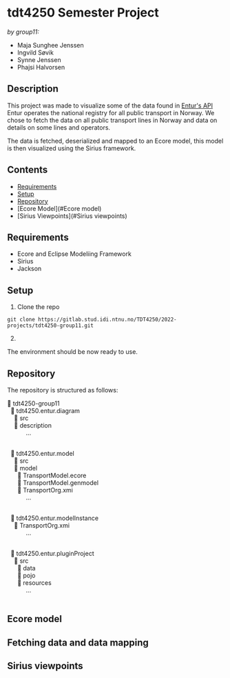 # tdt4250 Semester Project 
*by group11:*
- Maja Sunghee Jenssen
- Ingvild Søvik
- Synne Jenssen
- Phajsi Halvorsen


## Description

This project was made to visualize some of the data found in [Entur's API](https://developer.entur.org/pages-journeyplanner-journeyplanner) Entur operates the national registry for all public transport in Norway. We chose to fetch the data on all public transport lines in Norway and data on details on some lines and operators. 

The data is fetched, deserialized and mapped to an Ecore model, this model is then visualized using the Sirius framework.

## Contents
- [Requirements](#Requirements)
- [Setup](#Setup)
- [Repository](#Repository)
- [Ecore Model](#Ecore model)
- [Sirius Viewpoints](#Sirius viewpoints)

## Requirements
- Ecore and Eclipse Modeliing Framework
- Sirius
- Jackson

## Setup

1. Clone the repo
```
git clone https://gitlab.stud.idi.ntnu.no/TDT4250/2022-projects/tdt4250-group11.git
```
2. 

The environment should be now ready to use.

## Repository
The repository is structured as follows:

:file_folder: tdt4250-group11 <br/>
&nbsp; :file_folder: tdt4250.entur.diagram <br/>
&nbsp; &nbsp; :file_folder: src <br/>
&nbsp; &nbsp; :file_folder: description <br/>
&nbsp; &nbsp; &nbsp; &nbsp; &nbsp; &nbsp;... <br/>
<br/>

&nbsp; :file_folder: tdt4250.entur.model  <br/>
&nbsp; &nbsp; :file_folder: src <br/>
&nbsp; &nbsp; :file_folder: model <br/>
&nbsp; &nbsp; &nbsp; :page_facing_up: TransportModel.ecore <br/>
&nbsp; &nbsp; &nbsp; :page_facing_up: TransportModel.genmodel <br/>
&nbsp; &nbsp; &nbsp; :page_facing_up: TransportOrg.xmi <br/>
&nbsp; &nbsp; &nbsp; &nbsp; &nbsp; &nbsp;... <br/>
<br/>

&nbsp; :file_folder: tdt4250.entur.modelInstance  <br/>
&nbsp; &nbsp; :page_facing_up: TransportOrg.xmi <br/>
&nbsp; &nbsp; &nbsp; &nbsp; &nbsp; &nbsp;... <br/>
<br/>

&nbsp; :file_folder: tdt4250.entur.pluginProject  <br/>
&nbsp; &nbsp; :file_folder: src <br/>
&nbsp; &nbsp; &nbsp; :file_folder: data <br/>
&nbsp; &nbsp; &nbsp; :file_folder: pojo <br/>
&nbsp; &nbsp; &nbsp; :file_folder: resources <br/>
&nbsp; &nbsp; &nbsp; &nbsp; &nbsp; &nbsp;... <br/>
<br/>

## Ecore model

## Fetching data and data mapping

## Sirius viewpoints


